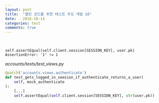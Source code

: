 ```yaml
---
layout: post
title:  "클린 코드를 위한 테스트 주도 개발 16"
date:   2016-10-14
categories: test
comments: true
---
```


<br>  

```
self.assertEqual(self.client.session[SESSION_KEY], user.pk)
AssertionError: '1' != 1
```

_accounts/tests/test_views.py_
```python
@patch('accounts.views.authenticate')
def test_gets_logged_in_seesion_if_authenticate_returns_a_user(
    self, mock_authenticate
):
    [...]
    self.assertEqual(self.client.session[SESSION_KEY], str(user.pk))
```
